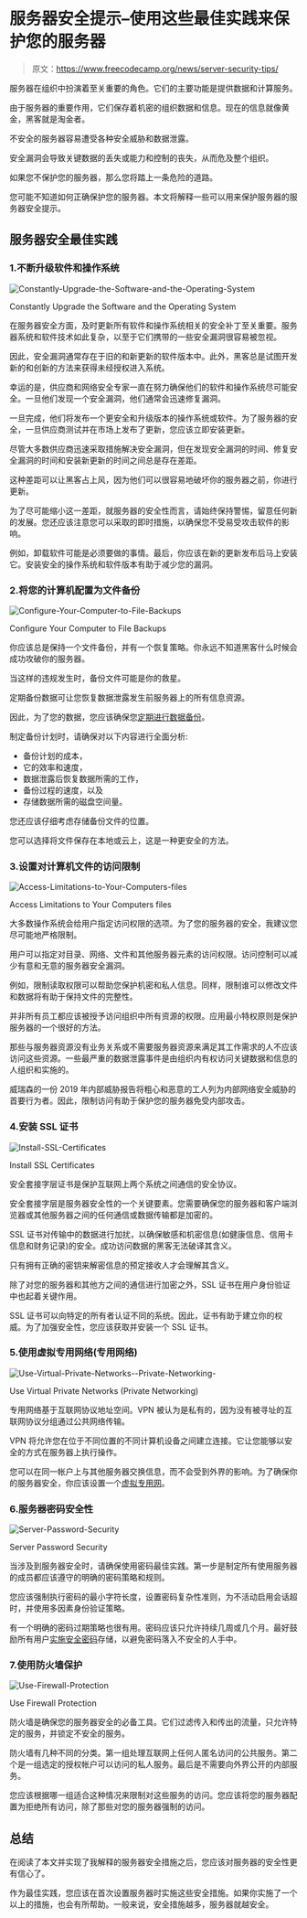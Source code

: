 # 服务器安全提示–使用这些最佳实践来保护您的服务器

> 原文：<https://www.freecodecamp.org/news/server-security-tips/>

服务器在组织中扮演着至关重要的角色。它们的主要功能是提供数据和计算服务。

由于服务器的重要作用，它们保存着机密的组织数据和信息。现在的信息就像黄金，黑客就是淘金者。

不安全的服务器容易遭受各种安全威胁和数据泄露。

安全漏洞会导致关键数据的丢失或能力和控制的丧失，从而危及整个组织。

如果您不保护您的服务器，那么您将踏上一条危险的道路。

您可能不知道如何正确保护您的服务器。本文将解释一些可以用来保护服务器的服务器安全提示。

## **服务器安全最佳实践**

### 1.不断升级软件和操作系统

![Constantly-Upgrade-the-Software-and-the-Operating-System](img/14b24cae9e29c105bb7eb3a6f1489992.png)

Constantly Upgrade the Software and the Operating System

在服务器安全方面，及时更新所有软件和操作系统相关的安全补丁至关重要。服务器系统和软件技术如此复杂，以至于它们携带的一些安全漏洞很容易被忽视。

因此，安全漏洞通常存在于旧的和新更新的软件版本中。此外，黑客总是试图开发新的和创新的方法来获得未经授权进入系统。

幸运的是，供应商和网络安全专家一直在努力确保他们的软件和操作系统尽可能安全。一旦他们发现一个安全漏洞，他们通常会迅速修复漏洞。

一旦完成，他们将发布一个更安全和升级版本的操作系统或软件。为了服务器的安全，一旦供应商测试并在市场上发布了更新，您应该立即安装更新。

尽管大多数供应商迅速采取措施解决安全漏洞，但在发现安全漏洞的时间、修复安全漏洞的时间和安装新更新的时间之间总是存在差距。

这种差距可以让黑客占上风，因为他们可以很容易地破坏你的服务器之前，你进行更新。

为了尽可能缩小这一差距，就服务器的安全性而言，请始终保持警惕，留意任何新的发展。您还应该注意您可以采取的即时措施，以确保您不受易受攻击软件的影响。

例如，卸载软件可能是必须要做的事情。最后，你应该在新的更新发布后马上安装它。安装安全的操作系统和软件版本有助于减少您的漏洞。

### 2.将您的计算机配置为文件备份

![Configure-Your-Computer-to-File-Backups](img/ae250afa74483f814e07e2da7913a114.png)

Configure Your Computer to File Backups

你应该总是保持一个文件备份，并有一个恢复策略。你永远不知道黑客什么时候会成功攻破你的服务器。

当这样的违规发生时，备份文件可能是你的救星。

定期备份数据可让您恢复数据泄露发生前服务器上的所有信息资源。

因此，为了您的数据，您应该确保您[定期进行数据备份](https://www.freecodecamp.org/news/it-security-and-data-backups/)。

制定备份计划时，请确保对以下内容进行全面分析:

*   备份计划的成本，
*   它的效率和速度，
*   数据泄露后恢复数据所需的工作，
*   备份过程的速度，以及
*   存储数据所需的磁盘空间量。

您还应该仔细考虑存储备份文件的位置。

您可以选择将文件保存在本地或云上，这是一种更安全的方法。

### 3.设置对计算机文件的访问限制

![Access-Limitations-to-Your-Computers-files](img/b6714333d376ea7e08875a5c3d268c4b.png)

Access Limitations to Your Computers files

大多数操作系统会给用户指定访问权限的选项。为了您的服务器的安全，我建议您尽可能地严格限制。

用户可以指定对目录、网络、文件和其他服务器元素的访问权限。访问控制可以减少有意和无意的服务器安全漏洞。

例如，限制读取权限可以帮助您保护机密和私人信息。同样，限制谁可以修改文件和数据将有助于保持文件的完整性。

并非所有员工都应该被授予访问组织中所有资源的权限。应用最小特权原则是保护服务器的一个很好的方法。

那些与服务器资源没有业务关系或不需要服务器资源来满足其工作需求的人不应该访问这些资源。一些最严重的数据泄露事件是由组织内有权访问关键数据和信息的人组织和实施的。

威瑞森的一份 2019 年内部威胁报告将粗心和恶意的工人列为内部网络安全威胁的首要行为者。因此，限制访问有助于保护您的服务器免受内部攻击。

### 4.安装 SSL 证书

![Install-SSL-Certificates](img/c5d984f011eee04128841369e878a9a2.png)

Install SSL Certificates

安全套接字层证书是保护互联网上两个系统之间通信的安全协议。

安全套接字层是服务器安全性的一个关键要素。您需要确保您的服务器和客户端浏览器或其他服务器之间的任何通信或数据传输都是加密的。

SSL 证书对传输中的数据进行加扰，以确保敏感和机密信息(如健康信息、信用卡信息和财务记录)的安全。成功访问数据的黑客无法破译其含义。

只有拥有正确的密钥来解密信息的预定接收人才会理解其含义。

除了对您的服务器和其他方之间的通信进行加密之外，SSL 证书在用户身份验证中也起着关键作用。

SSL 证书可以向特定的所有者认证不同的系统。因此，证书有助于建立你的权威。为了加强安全性，您应该获取并安装一个 SSL 证书。

### 5.使用虚拟专用网络(专用网络)

![Use-Virtual-Private-Networks--Private-Networking-](img/dbcd160308d0f020fc8609a0451fd658.png)

Use Virtual Private Networks (Private Networking)

专用网络基于互联网协议地址空间。VPN 被认为是私有的，因为没有被寻址的互联网协议分组通过公共网络传输。

VPN 将允许您在位于不同位置的不同计算机设备之间建立连接。它让您能够以安全的方式在服务器上执行操作。

您可以在同一帐户上与其他服务器交换信息，而不会受到外界的影响。为了确保你的服务器安全，你应该设置一个[虚拟专用网](https://www.freecodecamp.org/news/what-does-a-vpn-do-and-how-does-it-work-a-guide-to-virtual-private-networks/)。

### 6.服务器密码安全性

![Server-Password-Security](img/3a2d3d0814ffe892258c6b5eb4002720.png)

Server Password Security

当涉及到服务器安全时，请确保使用密码最佳实践。第一步是制定所有使用服务器的成员都应该遵守的明确的密码策略和规则。

您应该强制执行密码的最小字符长度，设置密码复杂性准则，为不活动启用会话超时，并使用多因素身份验证策略。

有一个明确的密码过期策略也很有用。密码应该只允许持续几周或几个月。最好鼓励所有用户[实施安全密码](https://www.freecodecamp.org/news/actually-secure-passwords/)存储，以避免密码落入不安全的人手中。

### 7.使用防火墙保护

![Use-Firewall-Protection](img/59a3ce68e071edf4ae949217732f0bf9.png)

Use Firewall Protection

防火墙是确保您的服务器安全的必备工具。它们过滤传入和传出的流量，只允许特定的服务，并锁定不安全的服务。

防火墙有几种不同的分类。第一组处理互联网上任何人匿名访问的公共服务。第二个是一组选定的授权帐户可以访问的私人服务。最后是不需要向外界公开的内部服务。

您应该根据哪一组适合这种情况来限制对这些服务的访问。您应该将您的服务器配置为拒绝所有访问，除了那些对您的服务器强制的访问。

## 总结

在阅读了本文并实现了我解释的服务器安全措施之后，您应该对服务器的安全性更有信心了。

作为最佳实践，您应该在首次设置服务器时实施这些安全措施。如果你实施了一个以上的措施，也会有所帮助。一般来说，安全措施越多，服务器就越安全。